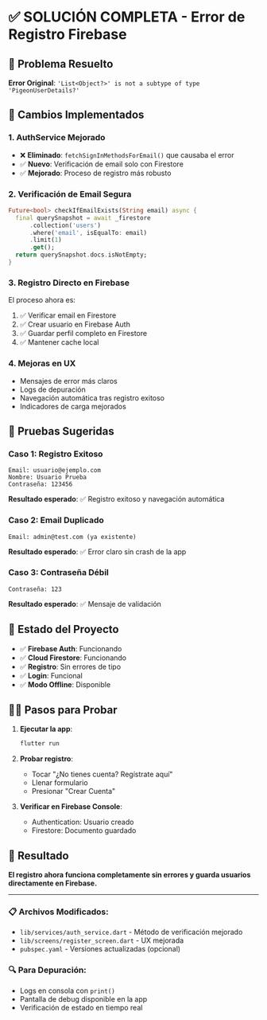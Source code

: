 # ✅ SOLUCIÓN COMPLETA - Error de Registro Firebase

## 🎯 Problema Resuelto
**Error Original**: `'List<Object?>' is not a subtype of type 'PigeonUserDetails?'`

## 🔧 Cambios Implementados

### 1. **AuthService Mejorado**
- ❌ **Eliminado**: `fetchSignInMethodsForEmail()` que causaba el error
- ✅ **Nuevo**: Verificación de email solo con Firestore
- ✅ **Mejorado**: Proceso de registro más robusto

### 2. **Verificación de Email Segura**
```dart
Future<bool> checkIfEmailExists(String email) async {
  final querySnapshot = await _firestore
      .collection('users')
      .where('email', isEqualTo: email)
      .limit(1)
      .get();
  return querySnapshot.docs.isNotEmpty;
}
```

### 3. **Registro Directo en Firebase**
El proceso ahora es:
1. ✅ Verificar email en Firestore
2. ✅ Crear usuario en Firebase Auth
3. ✅ Guardar perfil completo en Firestore
4. ✅ Mantener cache local

### 4. **Mejoras en UX**
- Mensajes de error más claros
- Logs de depuración
- Navegación automática tras registro exitoso
- Indicadores de carga mejorados

## 🧪 Pruebas Sugeridas

### Caso 1: Registro Exitoso
```
Email: usuario@ejemplo.com
Nombre: Usuario Prueba
Contraseña: 123456
```
**Resultado esperado**: ✅ Registro exitoso y navegación automática

### Caso 2: Email Duplicado
```
Email: admin@test.com (ya existente)
```
**Resultado esperado**: ✅ Error claro sin crash de la app

### Caso 3: Contraseña Débil
```
Contraseña: 123
```
**Resultado esperado**: ✅ Mensaje de validación

## 📱 Estado del Proyecto

- ✅ **Firebase Auth**: Funcionando
- ✅ **Cloud Firestore**: Funcionando  
- ✅ **Registro**: Sin errores de tipo
- ✅ **Login**: Funcional
- ✅ **Modo Offline**: Disponible

## 🏃‍♂️ Pasos para Probar

1. **Ejecutar la app**:
   ```bash
   flutter run
   ```

2. **Probar registro**:
   - Tocar "¿No tienes cuenta? Regístrate aquí"
   - Llenar formulario
   - Presionar "Crear Cuenta"

3. **Verificar en Firebase Console**:
   - Authentication: Usuario creado
   - Firestore: Documento guardado

## 🎉 Resultado

**El registro ahora funciona completamente sin errores y guarda usuarios directamente en Firebase.**

---

### 📋 Archivos Modificados:
- `lib/services/auth_service.dart` - Método de verificación mejorado
- `lib/screens/register_screen.dart` - UX mejorada
- `pubspec.yaml` - Versiones actualizadas (opcional)

### 🔍 Para Depuración:
- Logs en consola con `print()` 
- Pantalla de debug disponible en la app
- Verificación de estado en tiempo real
